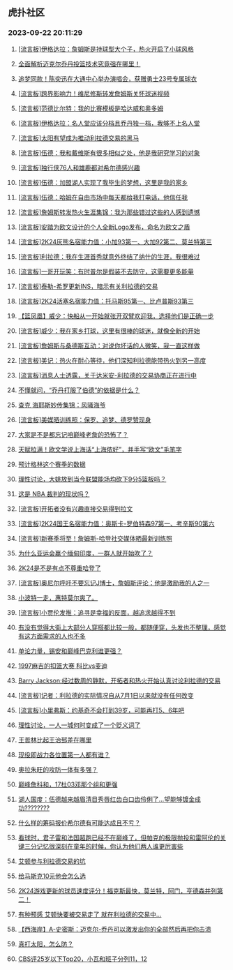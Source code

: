 ## 虎扑社区 
### 2023-09-22 20:11:29

1. [[流言板]伊格达拉：詹姆斯是持球型大个子，热火开启了小球风格](https://bbs.hupu.com/62191161.html)

2. [全面解析迈克尔乔丹投篮技术究竟强在哪里！](https://bbs.hupu.com/62189226.html)

3. [追梦同款！陈奕迅在大通中心举办演唱会，获赠勇士23号专属球衣](https://bbs.hupu.com/62190611.html)

4. [[流言板]跨界影响力！维尼修斯转发詹姆斯关怀球迷视频](https://bbs.hupu.com/62190694.html)

5. [[流言板]范德比尔特：我的比赛模板是哈达威和奥多姆](https://bbs.hupu.com/62187619.html)

6. [[流言板]伊格达拉：名人堂应该分档且乔丹独一档，我够不上名人堂](https://bbs.hupu.com/62187471.html)

7. [[流言板]太阳有望成为推动利拉德交易的黑马](https://bbs.hupu.com/62186929.html)

8. [[流言板]伍德：我和戴维斯有很多相似之处，他是我研究学习的对象](https://bbs.hupu.com/62190783.html)

9. [[流言板]独行侠76人和雄鹿都对希尔德感兴趣](https://bbs.hupu.com/62187035.html)

10. [[流言板]伍德：加盟湖人实现了我毕生的梦想，这里是我的家乡](https://bbs.hupu.com/62190433.html)

11. [[流言板]伍德：哈姆在自由市场中每天都给我打电话，他信任我](https://bbs.hupu.com/62190671.html)

12. [[流言板]詹姆斯转发热火生涯集锦：我为那些错过这些的人感到遗憾](https://bbs.hupu.com/62185704.html)

13. [[流言板]安踏为欧文设计的个人全新Logo发布，命名为欧文之盾](https://bbs.hupu.com/62185312.html)

14. [[流言板]2K24灰熊名宿能力值：小加93第一、大加92第二、莫兰特第三](https://bbs.hupu.com/62190813.html)

15. [[流言板]利拉德：我在生涯首秀就意外终结了纳什的生涯，我很难过](https://bbs.hupu.com/62186971.html)

16. [[流言板]一哥开玩笑：有时普尔是假装不去防守，这需要更多能量](https://bbs.hupu.com/62185339.html)

17. [[流言板]泰勒-希罗更新INS，暗示有关利拉德的交易](https://bbs.hupu.com/62190059.html)

18. [[流言板]2K24活塞名宿能力值：托马斯95第一、比卢普斯93第三](https://bbs.hupu.com/62190921.html)

19. [【篮凤凰】威少：快船从一开始就张开双臂欢迎我，选择他们是正确一步](https://bbs.hupu.com/62187396.html)

20. [[流言板]威少：我在家乡打球，这里有很棒的球迷，就像全新的开始](https://bbs.hupu.com/62188491.html)

21. [[流言板]詹姆斯与桑德斯互动：对说你坏话的人微笑，我一直这样做](https://bbs.hupu.com/62186502.html)

22. [[流言板]美记：热火在耐心等待，他们深知利拉德能带热火到另一高度](https://bbs.hupu.com/62190223.html)

23. [[流言板]消息人士透露，关于达米安-利拉德的交易协商正在进行中](https://bbs.hupu.com/62185726.html)

24. [不懂就问，“乔丹打服了伯德”的依据是什么？](https://bbs.hupu.com/62191126.html)

25. [查克 海耶斯妙传集锦：风骚海爷](https://bbs.hupu.com/62186117.html)

26. [[流言板]美媒晒训练照：保罗、追梦、德罗赞现身](https://bbs.hupu.com/62190310.html)

27. [大家是不是都忘记咱巅峰老詹的恐怖了？](https://bbs.hupu.com/62190846.html)

28. [天赋拉满！欧文学说上海话“上海侬好”，并手写“欧文”毛笔字](https://bbs.hupu.com/62184619.html)

29. [预计格林这个赛季的数据](https://bbs.hupu.com/62190470.html)

30. [理性讨论，大姚放到当今联盟能场均砍下9分5篮板吗？](https://bbs.hupu.com/62190691.html)

31. [这是  NBA  裁判的现状吗？](https://bbs.hupu.com/62185334.html)

32. [[流言板]开拓者没有兴趣直接交易得到拉文](https://bbs.hupu.com/62186984.html)

33. [[流言板]2K24国王名宿能力值：奥斯卡-罗伯特森97第一、考辛斯90第六](https://bbs.hupu.com/62191533.html)

34. [[流言板]新赛季将至！詹姆斯-哈登社交媒体晒最新训练照](https://bbs.hupu.com/62186320.html)

35. [为什么亚运会赢个缅甸印度，一群人就开始吹了？](https://bbs.hupu.com/62190630.html)

36. [2K24是不是有点不尊重哈登了](https://bbs.hupu.com/62190750.html)

37. [[流言板]奥尼尔呼吁不要忘记J博士，詹姆斯评论：他是激励我的人之一](https://bbs.hupu.com/62185177.html)

38. [小波特一走，惠特莫尔爽了。](https://bbs.hupu.com/62190272.html)

39. [[流言板]小贾伦发推：追寻是幸福的反面，越追求越得不到](https://bbs.hupu.com/62184823.html)

40. [有没有觉得大街上大部分人穿搭都比较一般，都随便穿，头发也不整理，感觉有这方面需求的人也不多](https://bbs.hupu.com/62190572.html)

41. [单论力量，锡安和巅峰巴克利谁更强？](https://bbs.hupu.com/62190249.html)

42. [1997麻吉的扣篮大赛 科比vs麦迪](https://bbs.hupu.com/62190392.html)

43. [Barry Jackson:经过数周的静默，开拓者和热火开始认真讨论利拉德的交易](https://bbs.hupu.com/62190700.html)

44. [[流言板]记者：利拉德的实际情况自从7月1日以来就没有任何改变](https://bbs.hupu.com/62184612.html)

45. [[流言板]小里弗斯：约基奇不会打到39岁，可能再打5、6年吧](https://bbs.hupu.com/62185001.html)

46. [理性讨论，一人一城何时变成了一个贬义词了](https://bbs.hupu.com/62190253.html)

47. [王哲林比起王治郅差在哪里](https://bbs.hupu.com/62191121.html)

48. [现役即战力各位置第一人都有谁？](https://bbs.hupu.com/62191166.html)

49. [奥拉朱旺的攻防一体有多强？](https://bbs.hupu.com/62190193.html)

50. [巅峰詹科和，17杜03邓那个组和更强](https://bbs.hupu.com/62190920.html)

51. [湖人国度：伍德越来越眉清目秀唇红齿白口齿伶俐了…望能够镀金成功????????](https://bbs.hupu.com/62191034.html)

52. [什么样的筹码报价希尔德有可能达成且不亏？](https://bbs.hupu.com/62190378.html)

53. [看球时，君子雷和法国超跑已经不在巅峰了，但帕克的极限抛投和雷阿伦的关键三分记忆很深刻在童年的时候，你认为他们两人谁更厉害些](https://bbs.hupu.com/62191019.html)

54. [艾顿参与利拉德交易的坑](https://bbs.hupu.com/62190949.html)

55. [给马斯克10元他会怎么选](https://bbs.hupu.com/62190139.html)

56. [2K24游戏更新的球员速度评分！福克斯最快，莫兰特，阿门，亨德森并列第二！](https://bbs.hupu.com/62190108.html)

57. [有种预感 艾顿快要被交易走了 就在利拉德的交易中…](https://bbs.hupu.com/62190401.html)

58. [【西海岸】A-史密斯：迈克尔-乔丹可以激发出你的全部然后再把你击溃](https://bbs.hupu.com/62190258.html)

59. [真打太阳，怎么防？](https://bbs.hupu.com/62190462.html)

60. [CBS评25岁以下Top20，小瓦和班子分列11，12](https://bbs.hupu.com/62190598.html)

